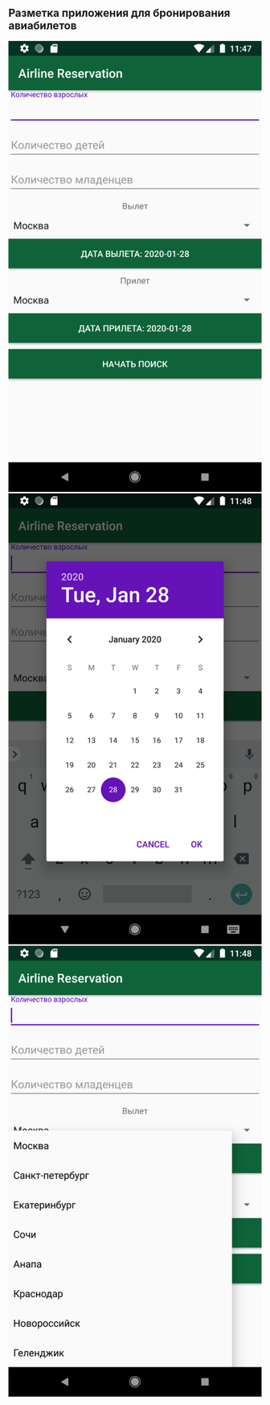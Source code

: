 ## Разметка приложения для бронирования авиабилетов

![](screens/Screenshot_1580226477.png)
![](screens/Screenshot_1580226490.png)
![](screens/Screenshot_1580226508.png)